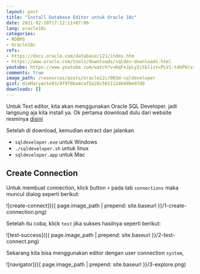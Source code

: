 ```yaml
---
layout: post
title: "Install Database Editor untuk Oracle 18c"
date: 2021-02-10T17:12:11+07:00
lang: oracle18c
categories:
- RDBMS
- Oracle18c
refs: 
- https://docs.oracle.com/database/121/index.htm
- https://www.oracle.com/tools/downloads/sqldev-downloads.html
youtube: https://www.youtube.com/watch?v=KqFeJpLyIiY&list=PLV1-tdmPblvzqS-Z57hZ_spTRtVvnYYpV&index=11
comments: true
image_path: /resources/posts/oracle12c/003d-sqldeveloper
gist: dimMaryanto93/8f9f0ba4caf5a28c56111246499e97d0
downloads: []
---
```


Untuk Text editor, kita akan menggunakan Oracle SQL Developer. jadi langsung aja kita install ya. Ok pertama download dulu dari website resminya [disini](https://www.oracle.com/tools/downloads/sqldev-downloads.html)

Setelah di download, kemudian extract dan jalankan

- `sqldeveloper.exe` untuk Windows
- `./sqldeveloper.sh` untuk linux
- `sqldeveloper.app` untuk Mac

## Create Connection

Untuk membuat connection, klick button `+` pada tab `connections` maka muncul dialog seperti berikut:

![create-connect]({{ page.image_path | prepend: site.baseurl }}/1-create-connection.png)

Setelah itu coba, klick `test` jika sukses hasilnya seperti berikut:

![test-success]({{ page.image_path | prepend: site.baseurl }}/2-test-connect.png)

Sekarang kita bisa menggunakan editor dengan user connection `system`,

![navigator]({{ page.image_path | prepend: site.baseurl }}/3-explore.png)